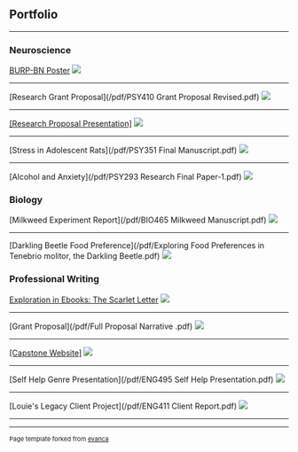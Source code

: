 ## Portfolio

---

### Neuroscience 

[BURP-BN Poster](/pdf/DATKO_Hinklefinal.pdf)
<img src="images/IMG-2612.jpg?raw=true"/>

---
[Research Grant Proposal](/pdf/PSY410 Grant Proposal Revised.pdf)
<img src="images/alina-grubnyak-tEVGmMaPFXk-unsplash-cropped.jpg?raw=true"/>

---
<a href="https://1drv.ms/b/s!AiohIVjc79L6vDT6vk-KqESyRUMu">
[Research Proposal Presentation]</a>
<img src="images/Lab_mouse_mg_3213.jpg?raw=true"/>

---
[Stress in Adolescent Rats](/pdf/PSY351 Final Manuscript.pdf)
<img src="images/Lab_mouse_mg_3213.jpg?raw=true"/>

---
[Alcohol and Anxiety](/pdf/PSY293 Research Final Paper-1.pdf)
<img src="images/matthieu-joannon-6ciLddToTgM-unsplash.jpg?raw=true"/>

### Biology

[Milkweed Experiment Report](/pdf/BIO465 Milkweed Manuscript.pdf)
<img src="images/IMG-0376.jpg?raw=true"/>

---
[Darkling Beetle Food Preference](/pdf/Exploring Food Preferences in Tenebrio molitor, the Darkling Beetle.pdf)
<img src="images/IMG-0195.jpg?raw=true"/>

### Professional Writing

[Exploration in Ebooks: The Scarlet Letter](https://github.com/timlockridge/digpub-the-scarlet-letter)
<img src="/images/lauris-rozentals-RyKLUffUhVM-unsplash.jpg?raw=true"/>

---
[Grant Proposal](/pdf/Full Proposal Narrative .pdf)
<img src="images/after_breast_cancer_logo.png?raw=true"/>

---
<a href="http://www.historichopewellchurch.org">
[Capstone Website]</a>
<img src="images/hhcbrochureimage.png?raw=true"/>

---
[Self Help Genre Presentation](/pdf/ENG495 Self Help Presentation.pdf)
<img src="images/selfhelptitleslide.png?raw=true"/>

---
[Louie's Legacy Client Project](/pdf/ENG411 Client Report.pdf)
<img src="images/LouiesLegacy-4color.png?raw=true"/>

---




---
<p style="font-size:11px">Page template forked from <a href="https://github.com/evanca/quick-portfolio">evanca</a></p>
<!-- Remove above link if you don't want to attibute -->
